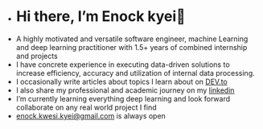 -  # Hi there, I’m Enock kyei👋
- A highly motivated and versatile software engineer, machine Learning and deep learning practitioner with 1.5+ years of combined internship and projects   
- I have concrete experience in executing data-driven solutions to increase efficiency, accuracy and utilization of internal data processing. 
- I occasionally write articles about topics I learn about on [DEV.to](https://dev.to/kekyei)
- I also share my professional and academic journey on my [linkedin](https://www.linkedin.com/in/enock-kyei/)
- I’m currently learning everything deep learning and look forward collaborate on any real world project I find
- enock.kwesi.kyei@gmail.com is always open

<!---
Kekyei/Kekyei is a ✨ special ✨ repository because its `README.md` (this file) appears on your GitHub profile.
You can click the Preview link to take a look at your changes.
--->

